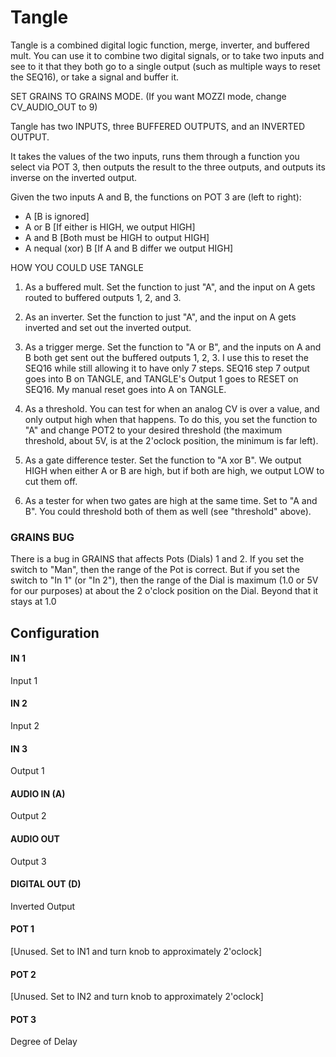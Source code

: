 # Tangle

Tangle is a combined digital logic function, merge, inverter, and buffered mult. You can use it to combine two digital signals, or to take two inputs and see to it that they both go to a single output (such as multiple ways to reset the SEQ16), or take a signal and buffer it.

SET GRAINS TO GRAINS MODE.  (If you want MOZZI mode, change CV_AUDIO_OUT to 9)

Tangle has two INPUTS, three BUFFERED OUTPUTS, and an INVERTED OUTPUT.

It takes the values of the two inputs, runs them through a function you select via POT 3, then outputs the result to the three outputs, and outputs its inverse on the inverted output.

Given the two inputs A and B, the functions on POT 3 are (left to right):

- A					[B is ignored]
- A or B			[If either is HIGH, we output HIGH]
- A and B			[Both must be HIGH to output HIGH]
- A nequal (xor) B	[If A and B differ we output HIGH]


HOW YOU COULD USE TANGLE

1. As a buffered mult.  Set the function to just "A", and the input on A gets routed to buffered outputs 1, 2, and 3.

2. As an inverter.  Set the function to just "A", and the input on A gets inverted and set out the inverted output.

3. As a trigger merge.  Set the function to "A or B", and the inputs on A and B both get sent out the buffered outputs 1, 2, 3.  I use this to reset the SEQ16 while still allowing it to have only 7 steps.  SEQ16 step 7 output goes into B on TANGLE, and TANGLE's Output 1 goes to RESET on SEQ16.  My manual reset goes into A on TANGLE.

4. As a threshold.  You can test for when an analog CV is over a value, and only output high when that happens.  To do this, you set the function to "A" and change POT2 to your desired threshold (the maximum threshold, about 5V, is at the 2'oclock position, the minimum is far left).  

5. As a gate difference tester.  Set the function to "A xor B".  We output HIGH when either A or B are high, but if both are high, we output LOW to cut them off.  

6. As a tester for when two gates are high at the same time.  Set to "A and B".  You could threshold both of them as well (see "threshold" above).


### GRAINS BUG

There is a bug in GRAINS that affects Pots (Dials) 1 and 2.  If you set the switch to "Man", then the range of the Pot is correct.  But if you set the switch to "In 1" (or "In 2"), then the range of the Dial is maximum (1.0 or 5V for our purposes) at about the 2 o'clock position on the Dial.  Beyond that it stays at 1.0


## Configuration

#### IN 1
Input 1
#### IN 2
Input 2
#### IN 3
Output 1
#### AUDIO IN (A)
Output 2
#### AUDIO OUT
Output 3
#### DIGITAL OUT (D) 
Inverted Output
#### POT 1
[Unused.  Set to IN1 and turn knob to approximately 2'oclock]
#### POT 2
[Unused.  Set to IN2 and turn knob to approximately 2'oclock]
#### POT 3
Degree of Delay 
